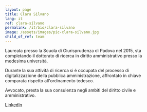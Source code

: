 ```yaml
---
layout: page
title: Clara Silvano
lang: it
ref: clara-silvano
permalink: /it/bio/clara-silvano
image: /assets/images/pic-clara-silvano.jpg
child_of_ref: team
---
```


Laureata presso la Scuola di Giurisprudenza di Padova nel 2015, sta completando il dottorato di ricerca in diritto amministrativo presso la medesima università.

Durante la sua attività di ricerca si è occupata del processo di digitalizzazione della pubblica amministrazione, affrontato in chiave comparata rispetto all'ordinamento tedesco.

Avvocato, presta la sua consulenza negli ambiti del diritto civile e amministrativo.

[LinkedIn](https://www.linkedin.com/in/clara-silvano-0190b0156/)
